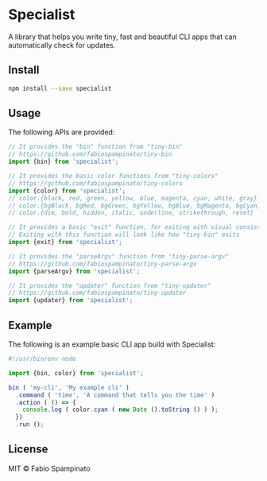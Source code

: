 # Specialist

A library that helps you write tiny, fast and beautiful CLI apps that can automatically check for updates.

## Install

```sh
npm install --save specialist
```

## Usage

The following APIs are provided:

```ts
// It provides the "bin" function from "tiny-bin"
// https://github.com/fabiospampinato/tiny-bin
import {bin} from 'specialist';

// It provides the basic color functions from "tiny-colors"
// https://github.com/fabiospampinato/tiny-colors
import {color} from 'specialist';
// color.{black, red, green, yellow, blue, magenta, cyan, white, gray}
// color.{bgBlack, bgRed, bgGreen, bgYellow, bgBlue, bgMagenta, bgCyan, bgWhite}
// color.{dim, bold, hidden, italic, underline, strikethrough, reset}

// It provides a basic "exit" function, for exiting with visual consistency
// Exiting with this function will look like how "tiny-bin" exits
import {exit} from 'specialist';

// It provides the "parseArgv" function from "tiny-parse-argv"
// https://github.com/fabiospampinato/tiny-parse-argv
import {parseArgv} from 'specialist';

// It provides the "updater" function from "tiny-updater"
// https://github.com/fabiospampinato/tiny-updater
import {updater} from 'specialist';
```

## Example

The following is an example basic CLI app build with Specialist:

```ts
#!/usr/bin/env node

import {bin, color} from 'specialist';

bin ( 'my-cli', 'My example cli' )
  .command ( 'time', 'A command that tells you the time' )
  .action ( () => {
    console.log ( color.cyan ( new Date ().toString () ) );
  })
  .run ();
```

## License

MIT © Fabio Spampinato
